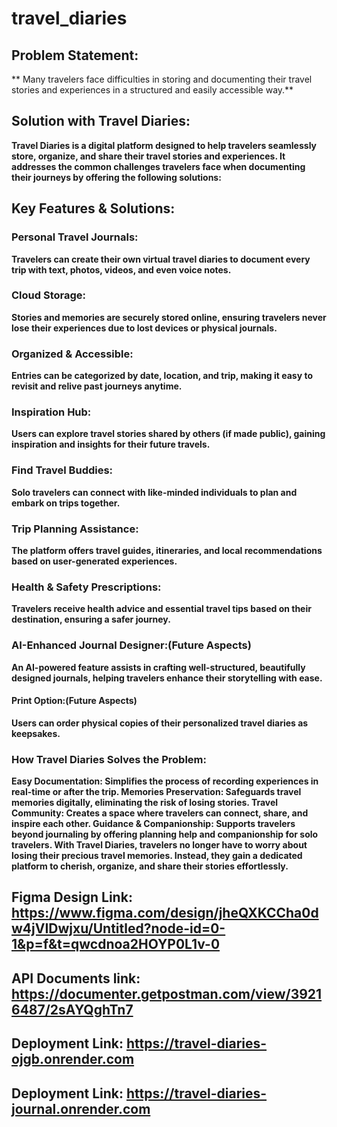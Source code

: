 # travel_diaries

## Problem Statement:
** Many travelers face difficulties in storing and documenting their travel stories and experiences in a structured and easily accessible way.**

## Solution with Travel Diaries:

**Travel Diaries is a digital platform designed to help travelers seamlessly store, organize, and share their travel stories and experiences. It addresses the common challenges travelers face when documenting their journeys by offering the following solutions:**

## Key Features & Solutions:
### Personal Travel Journals:
**Travelers can create their own virtual travel diaries to document every trip with text, photos, videos, and even voice notes.**

### Cloud Storage:
**Stories and memories are securely stored online, ensuring travelers never lose their experiences due to lost devices or physical journals.**

### Organized & Accessible:
**Entries can be categorized by date, location, and trip, making it easy to revisit and relive past journeys anytime.**

### Inspiration Hub:
**Users can explore travel stories shared by others (if made public), gaining inspiration and insights for their future travels.**

### Find Travel Buddies:
**Solo travelers can connect with like-minded individuals to plan and embark on trips together.**

### Trip Planning Assistance:
**The platform offers travel guides, itineraries, and local recommendations based on user-generated experiences.**

### Health & Safety Prescriptions:
**Travelers receive health advice and essential travel tips based on their destination, ensuring a safer journey.**

### AI-Enhanced Journal Designer:(Future Aspects)
**An AI-powered feature assists in crafting well-structured, beautifully designed journals, helping travelers enhance their storytelling with ease.**

#### Print Option:(Future Aspects)
**Users can order physical copies of their personalized travel diaries as keepsakes.**

### How Travel Diaries Solves the Problem:
**Easy Documentation: Simplifies the process of recording experiences in real-time or after the trip.
Memories Preservation: Safeguards travel memories digitally, eliminating the risk of losing stories.
Travel Community: Creates a space where travelers can connect, share, and inspire each other.
Guidance & Companionship: Supports travelers beyond journaling by offering planning help and companionship for solo travelers.
With Travel Diaries, travelers no longer have to worry about losing their precious travel memories. Instead, they gain a dedicated platform to cherish, organize, and share their stories effortlessly.**

## Figma Design Link: https://www.figma.com/design/jheQXKCCha0dw4jVIDwjxu/Untitled?node-id=0-1&p=f&t=qwcdnoa2HOYP0L1v-0

## API Documents link: https://documenter.getpostman.com/view/39216487/2sAYQghTn7

## Deployment Link: https://travel-diaries-ojgb.onrender.com
## Deployment Link: https://travel-diaries-journal.onrender.com

